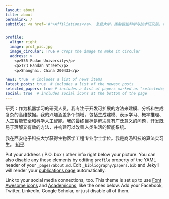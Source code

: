 ```yaml
---
layout: about
title: about
permalink: /
subtitle: <a href='#'>Affiliations</a>. 复旦大学，类脑智能科学与技术研究院，博士生


profile:
  align: right
  image: prof_pic.jpg
  image_circular: True # crops the image to make it circular
  address: >
    <p>555 Fudan University</p>
    <p>123 Handan Street</p>
    <p>Shanghai, China 200433</p>

news: true  # includes a list of news items
latest_posts: true  # includes a list of the newest posts
selected_papers: true # includes a list of papers marked as "selected={true}"
social: true  # includes social icons at the bottom of the page
---
```


研究：作为机器学习的研究人员，我专注于开发可扩展的方法来建模、分析和生成复杂的高维数据。我的兴趣涵盖多个领域，包括生成建模、表示学习、概率推理、人工智能安全和科学人工智能。我的最终目标是解决具有广泛意义的问题，开发既易于理解又有效的方法，并构建可以改善人类生活的智能系统。

我在西安电子科技大学获得生物医学工程专业学士学位。我是商汤科技的算法实习生。 [知乎]([http://reddit.com](https://github.com/Jy-stdio)). 

Put your address / P.O. box / other info right below your picture. You can also disable any these elements by editing `profile` property of the YAML header of your `_pages/about.md`. Edit `_bibliography/papers.bib` and Jekyll will render your [publications page](/al-folio/publications/) automatically.

Link to your social media connections, too. This theme is set up to use [Font Awesome icons](http://fortawesome.github.io/Font-Awesome/) and [Academicons](https://jpswalsh.github.io/academicons/), like the ones below. Add your Facebook, Twitter, LinkedIn, Google Scholar, or just disable all of them.
